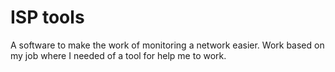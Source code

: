 # ISP tools
A software to make the work of monitoring a network easier.
Work based on my job where I needed of a tool for help me to work.
